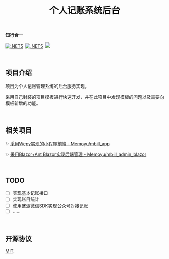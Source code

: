 <h1  align="center">
     <span  align="center">
 	 	个人记账系统后台
     </span>
</h1>



&nbsp;

**知行合一**

[![.NET5](https://img.shields.io/badge/.NET5.0.0-3963bc.svg)](https://dotnet.microsoft.com/download)&ensp;[![.NET5](https://img.shields.io/badge/Memoyu.Core-.NET5-red)](https://github.com/Memoyu/Memoyu.Core)&ensp;[![](https://img.shields.io/badge/license-MIT-3963bc.svg)](LICENSE)

&nbsp;

## 项目介绍

项目为个人记账管理系统的后台服务实现。

采用自己封装的项目模板进行快速开发，并在此项目中发现模板的问题以及需要向模板新增的功能。

&nbsp;

## 相关项目

✨ [采用Wepy实现的小程序前端 - Memoyu/mbill_app](https://github.com/Memoyu/mbill_app)

✨ [采用Blazor+Ant Blazor实现后端管理 - Memoyu/mbill_admin_blazor](https://github.com/Memoyu/mbill_admin_blazor)

&nbsp;

## TODO

- [ ] 实现基本记账接口
- [ ] 实现账目统计
- [ ] 使用盛派微信SDK实现公众号对接记账
- [ ] ......

&nbsp;

## 开源协议

[MIT](LICENSE).
